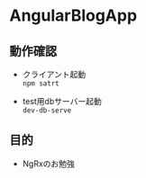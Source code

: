 # AngularBlogApp

## 動作確認

- クライアント起動  
`npm satrt`

- test用dbサーバー起動  
`dev-db-serve`

## 目的
- NgRxのお勉強
